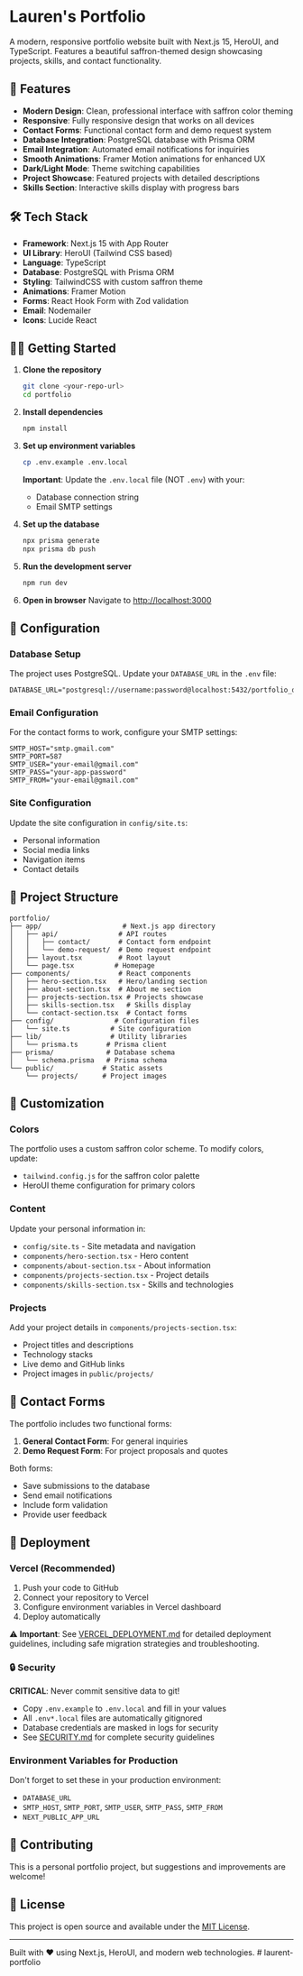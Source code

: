 # Lauren's Portfolio

A modern, responsive portfolio website built with Next.js 15, HeroUI, and TypeScript. Features a beautiful saffron-themed design showcasing projects, skills, and contact functionality.

## 🚀 Features

- **Modern Design**: Clean, professional interface with saffron color theming
- **Responsive**: Fully responsive design that works on all devices
- **Contact Forms**: Functional contact form and demo request system
- **Database Integration**: PostgreSQL database with Prisma ORM
- **Email Integration**: Automated email notifications for inquiries
- **Smooth Animations**: Framer Motion animations for enhanced UX
- **Dark/Light Mode**: Theme switching capabilities
- **Project Showcase**: Featured projects with detailed descriptions
- **Skills Section**: Interactive skills display with progress bars

## 🛠️ Tech Stack

- **Framework**: Next.js 15 with App Router
- **UI Library**: HeroUI (Tailwind CSS based)
- **Language**: TypeScript
- **Database**: PostgreSQL with Prisma ORM
- **Styling**: TailwindCSS with custom saffron theme
- **Animations**: Framer Motion
- **Forms**: React Hook Form with Zod validation
- **Email**: Nodemailer
- **Icons**: Lucide React

## 🏃‍♀️ Getting Started

1. **Clone the repository**

   ```bash
   git clone <your-repo-url>
   cd portfolio
   ```

2. **Install dependencies**

   ```bash
   npm install
   ```

3. **Set up environment variables**

   ```bash
   cp .env.example .env.local
   ```

   **Important**: Update the `.env.local` file (NOT `.env`) with your:

   - Database connection string
   - Email SMTP settings

4. **Set up the database**

   ```bash
   npx prisma generate
   npx prisma db push
   ```

5. **Run the development server**

   ```bash
   npm run dev
   ```

6. **Open in browser**
   Navigate to [http://localhost:3000](http://localhost:3000)

## 📝 Configuration

### Database Setup

The project uses PostgreSQL. Update your `DATABASE_URL` in the `.env` file:

```
DATABASE_URL="postgresql://username:password@localhost:5432/portfolio_db"
```

### Email Configuration

For the contact forms to work, configure your SMTP settings:

```
SMTP_HOST="smtp.gmail.com"
SMTP_PORT=587
SMTP_USER="your-email@gmail.com"
SMTP_PASS="your-app-password"
SMTP_FROM="your-email@gmail.com"
```

### Site Configuration

Update the site configuration in `config/site.ts`:

- Personal information
- Social media links
- Navigation items
- Contact details

## 📁 Project Structure

```
portfolio/
├── app/                    # Next.js app directory
│   ├── api/               # API routes
│   │   ├── contact/       # Contact form endpoint
│   │   └── demo-request/  # Demo request endpoint
│   ├── layout.tsx         # Root layout
│   └── page.tsx          # Homepage
├── components/            # React components
│   ├── hero-section.tsx   # Hero/landing section
│   ├── about-section.tsx  # About me section
│   ├── projects-section.tsx # Projects showcase
│   ├── skills-section.tsx   # Skills display
│   └── contact-section.tsx  # Contact forms
├── config/               # Configuration files
│   └── site.ts          # Site configuration
├── lib/                 # Utility libraries
│   └── prisma.ts       # Prisma client
├── prisma/             # Database schema
│   └── schema.prisma   # Prisma schema
└── public/            # Static assets
    └── projects/      # Project images
```

## 🎨 Customization

### Colors

The portfolio uses a custom saffron color scheme. To modify colors, update:

- `tailwind.config.js` for the saffron color palette
- HeroUI theme configuration for primary colors

### Content

Update your personal information in:

- `config/site.ts` - Site metadata and navigation
- `components/hero-section.tsx` - Hero content
- `components/about-section.tsx` - About information
- `components/projects-section.tsx` - Project details
- `components/skills-section.tsx` - Skills and technologies

### Projects

Add your project details in `components/projects-section.tsx`:

- Project titles and descriptions
- Technology stacks
- Live demo and GitHub links
- Project images in `public/projects/`

## 📧 Contact Forms

The portfolio includes two functional forms:

1. **General Contact Form**: For general inquiries
2. **Demo Request Form**: For project proposals and quotes

Both forms:

- Save submissions to the database
- Send email notifications
- Include form validation
- Provide user feedback

## 🚀 Deployment

### Vercel (Recommended)

1. Push your code to GitHub
2. Connect your repository to Vercel
3. Configure environment variables in Vercel dashboard
4. Deploy automatically

⚠️ **Important**: See [VERCEL_DEPLOYMENT.md](./VERCEL_DEPLOYMENT.md) for detailed deployment guidelines, including safe migration strategies and troubleshooting.

### 🔒 Security

**CRITICAL**: Never commit sensitive data to git!

- Copy `.env.example` to `.env.local` and fill in your values
- All `.env*.local` files are automatically gitignored
- Database credentials are masked in logs for security
- See [SECURITY.md](./SECURITY.md) for complete security guidelines

### Environment Variables for Production

Don't forget to set these in your production environment:

- `DATABASE_URL`
- `SMTP_HOST`, `SMTP_PORT`, `SMTP_USER`, `SMTP_PASS`, `SMTP_FROM`
- `NEXT_PUBLIC_APP_URL`

## 🤝 Contributing

This is a personal portfolio project, but suggestions and improvements are welcome!

## 📄 License

This project is open source and available under the [MIT License](LICENSE).

---

Built with ❤️ using Next.js, HeroUI, and modern web technologies.
#   l a u r e n t - p o r t f o l i o 
 
 
